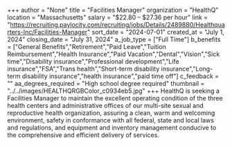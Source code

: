 +++
author = "None"
title = "Facilities Manager"
organization = "HealthQ"
location = "Massachusetts"
salary = "$22.80 – $27.36 per hour"
link = "https://recruiting.paylocity.com/recruiting/jobs/Details/2489880/Healthquarters-Inc/Facilities-Manager"
sort_date = "2024-07-01"
created_at = "July 1, 2024"
closing_date = "July 31, 2024"
a_job_type = ["Full Time"]
b_benefits = ["General Benefits","Retirement","Paid Leave","Tuition Reimbursement","Health Insurance","Paid Vacation","Dental","Vision","Sick time","Disability insurance","Professional development","Life insurance","FSA","Trans health","Short-term disability insurance","Long-term disability insurance","health insurance","paid time off"]
c_feedback = ""
aa_degrees_required = "High school degree required"
thumbnail = "../../images/HEALTHQRGBColor_c0934eb5.jpg"
+++
HealthQ is seeking a Facilities Manager to maintain the excellent operating condition of the three health centers and administrative offices of our multi-site sexual and reproductive health organization, assuring a clean, warm and welcoming environment, safety in conformance with all federal, state and local laws and regulations, and equipment and inventory management conducive to the comprehensive and efficient delivery of services. 